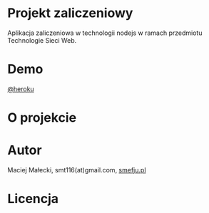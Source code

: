 # Projekt zaliczeniowy
Aplikacja zaliczeniowa w technologii nodejs w ramach przedmiotu Technologie Sieci Web.

# Demo
[@heroku](http://typing-master.herokuapp.com)

# O projekcie

# Autor
Maciej Małecki, smt116(at)gmail.com, [smefju.pl](http://smefju.pl/)

# Licencja
